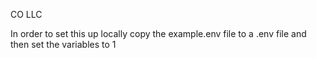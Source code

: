CO LLC

In order to set this up locally copy the example.env file to a .env file and then set the variables to 1
